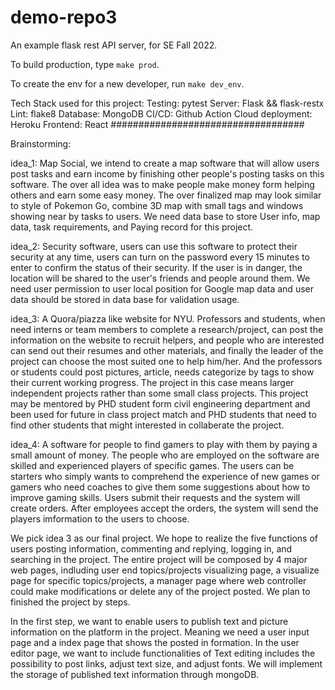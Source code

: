 
# demo-repo3
An example flask rest API server, for SE Fall 2022.

To build production, type `make prod`.

To create the env for a new developer, run `make dev_env`.

Tech Stack used for this project:
Testing: pytest
Server: Flask && flask-restx
Lint: flake8
Database: MongoDB
CI/CD: Github Action
Cloud deployment: Heroku
Frontend: React
###################################

Brainstorming:

idea_1:
Map Social, we intend to create a map software that will allow users post tasks and earn income by finishing other people's posting tasks on this software. The over all idea was to make people make money form helping others and earn some easy money. The over finalized map may look similar to style of Pokemon Go, combine 3D map with small tags and windows showing near by tasks to users. We need data base to store User info, map data, task requirements, and Paying record for this project. 

idea_2:
Security software, users can use this software to protect their security at any time, users can turn on the password every 15 minutes to enter to confirm the status of their security. If the user is in danger, the location will be shared to the user's friends and people around them. We need user permission to user local position for Google map data and user data should be stored in data base for validation usage.

idea_3: 
A Quora/piazza like website for NYU. Professors and students, when need interns or team members to complete a research/project, can post the information on the website to recruit helpers, and people who are interested can send out their resumes and other materials, and finally the leader of the project can choose the most suited one to help him/her. And the professors or students could post pictures, article, needs categorize by tags to show their current working progress. The project in this case means larger independent projects rather than some small class projects. This project may be mentored by PHD student form civil engineering department and been used for future in class project match
and PHD students that need to find other students that might interested in collaberate the project.

idea_4:
A software for people to find gamers to play with them by paying a small amount of money. The people who are employed on the software are skilled and experienced players of specific games. The users can be starters who simply wants to comprehend the experience of new games or gamers who need coaches to give them some suggestions about how to improve gaming skills. Users submit their requests and the system will create orders. After employees accept the orders, the system will send the players imformation to the users to choose.

We pick idea 3 as our final project. We hope to realize the five functions of users posting information, commenting and replying, logging in, and searching in the project. The entire project will be composed by 4 major web pages, indluding user end topics/projects visualizing page, a visualize page for specific topics/projects, a manager page where web controller could make modifications or delete any of the project posted. We plan to finished the project by steps. 

In the first step, we want to enable users to publish text and picture information on the platform in the project. Meaning we need a user input page and a index page that shows the posted in formation. In the user editor page, we want to include functionalities of Text editing includes the possibility to post links, adjust text size, and adjust fonts. We will implement the storage of published text information through mongoDB.
